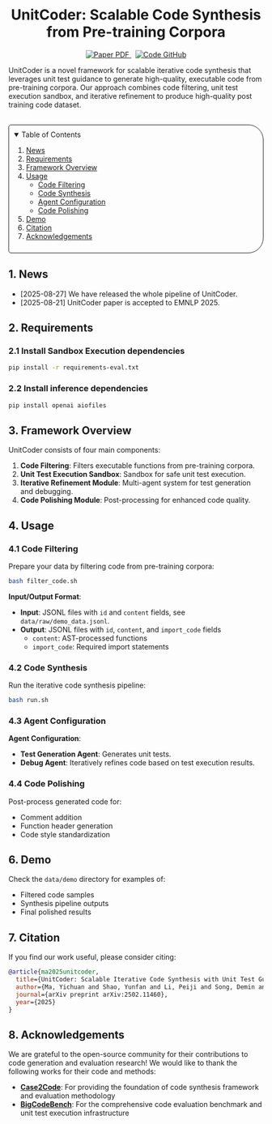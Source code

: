 <p align="center">
  <h1 align="center">UnitCoder: Scalable Code Synthesis from Pre-training Corpora</h1>
  <p align="center">
    <a href="https://arxiv.org/pdf/2502.11460">
      <img src='https://img.shields.io/badge/Paper-PDF-red?style=flat&logo=arXiv&logoColor=red' alt='Paper PDF'>
    </a>
    <a href='https://github.com/Entarochuan/UnitCoder' style='padding-left: 0.5rem;'>
      <img src='https://img.shields.io/badge/Code-GitHub-green?style=flat&logo=github&logoColor=green' alt='Code GitHub'>
    </a>
    <!-- <a href='https://huggingface.co/unitcoder' style='padding-left: 0.5rem;'>
      <img src='https://img.shields.io/badge/Model-Hugging%20Face-yellow?style=flat&logo=Hugging%20face&logoColor=yellow' alt='Model Hugging Face'>
    </a> -->
  </p>
</p>

UnitCoder is a novel framework for scalable iterative code synthesis that leverages unit test guidance to generate high-quality, executable code from pre-training corpora. Our approach combines code filtering, unit test execution sandbox, and iterative refinement to produce high-quality post training code dataset.

<br>

<!-- TABLE OF CONTENTS -->
<details open="open" style='padding: 10px; border-radius:5px 30px 30px 5px; border-style: solid; border-width: 1px;'>
  <summary>Table of Contents</summary>
  <ol>
    <li>
      <a href="#1-news">News</a>
    </li>
    <li>
      <a href="#2-requirements">Requirements</a>
    </li>
    <li>
      <a href="#3-framework-overview">Framework Overview</a>
    </li>
    <li>
      <a href="#4-usage">Usage</a>
      <ul>
        <li>
          <a href="#41-code-filtering">Code Filtering</a>
        </li>
        <li>
          <a href="#42-code-synthesis">Code Synthesis</a>
        </li>
        <li>
          <a href="#43-agent-configuration">Agent Configuration</a>
        </li>
        <li>
          <a href="#44-code-polishing">Code Polishing</a>
        </li>
      </ul>
    </li>
    <li>
      <a href="#6-demo">Demo</a>
    </li>
    <li>
      <a href="#7-citation">Citation</a>
    </li>
    <li>
      <a href="#8-acknowledgements">Acknowledgements</a>
    </li>
  </ol>
</details>

## 1. News

- [2025-08-27] We have released the whole pipeline of UnitCoder.
- [2025-08-21] UnitCoder paper is accepted to EMNLP 2025.

## 2. Requirements

### 2.1 Install Sandbox Execution dependencies

```bash
pip install -r requirements-eval.txt
```

### 2.2 Install inference dependencies

```bash
pip install openai aiofiles
```


## 3. Framework Overview

UnitCoder consists of four main components:

1. **Code Filtering**: Filters executable functions from pre-training corpora.
2. **Unit Test Execution Sandbox**: Sandbox for safe unit test execution.
3. **Iterative Refinement Module**: Multi-agent system for test generation and debugging.
4. **Code Polishing Module**: Post-processing for enhanced code quality.

## 4. Usage

### 4.1 Code Filtering

Prepare your data by filtering code from pre-training corpora:

```bash
bash filter_code.sh
```

**Input/Output Format**:
- **Input**: JSONL files with `id` and `content` fields, see `data/raw/demo_data.jsonl`.
- **Output**: JSONL files with `id`, `content`, and `import_code` fields
  - `content`: AST-processed functions
  - `import_code`: Required import statements

### 4.2 Code Synthesis

Run the iterative code synthesis pipeline:

```bash
bash run.sh
```

### 4.3 Agent Configuration

**Agent Configuration**:
- **Test Generation Agent**: Generates unit tests.
- **Debug Agent**: Iteratively refines code based on test execution results.

### 4.4 Code Polishing

Post-process generated code for:
- Comment addition
- Function header generation
- Code style standardization

## 6. Demo

Check the `data/demo` directory for examples of:
- Filtered code samples
- Synthesis pipeline outputs
- Final polished results

## 7. Citation

If you find our work useful, please consider citing:

```bibtex
@article{ma2025unitcoder,
  title={UnitCoder: Scalable Iterative Code Synthesis with Unit Test Guidance},
  author={Ma, Yichuan and Shao, Yunfan and Li, Peiji and Song, Demin and Guo, Qipeng and Li, Linyang and Qiu, Xipeng and Chen, Kai},
  journal={arXiv preprint arXiv:2502.11460},
  year={2025}
}
```

## 8. Acknowledgements

We are grateful to the open-source community for their contributions to code generation and evaluation research! We would like to thank the following works for their code and methods:

- **[Case2Code](https://github.com/choosewhatulike/case2code)**: For providing the foundation of code synthesis framework and evaluation methodology
- **[BigCodeBench](https://github.com/bigcode-project/bigcodebench)**: For the comprehensive code evaluation benchmark and unit test execution infrastructure

